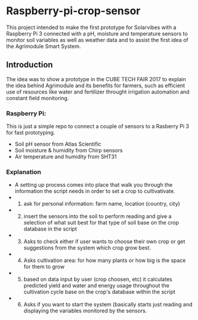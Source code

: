 # Raspberry-pi-crop-sensor
This project intended to make the first prototype for Solarvibes with a Raspberry Pi 3 connected with a pH, moisture and temperature sensors to monitor soil variables as well as weather data and to assist the first idea of the Agrimodule Smart System.


## Introduction
The idea was to show a prototype in the CUBE TECH FAIR 2017 to explain the idea behind Agrimodule and its benefits for farmers, such as efficient use of resources like water and fertilizer throught irrigation automation and constant field monitoring.


### Raspberry Pi:
This is just a simple repo to connect a couple of sensors to a Rasberry Pi 3 for fast prototyping.
* Soil pH sensor from Atlas Scientific
* Soil moisture & humidity from Chirp sensors
* Air temperature and humidity from SHT31


### Explanation
*  A setting up process comes into place that walk you through the information the script needs in order to set a crop to cultivativate.
* 1. ask for personal information: farm name, location (country, city)
* 2. insert the sensors into the soil to perform reading and give a selection of what suit best for that type of soil base on the crop database in the script
* 3. Asks to check either if user wants to choose their own crop or get suggestions from the system which crop grow best.
* 4. Asks cultivation area: for how many plants or how big is the space for them to grow
* 5. based on data input by user (crop choosen, etc) it calculates predicted yield and water and energy usage throughout the cultivation cycle base on the crop's database within the script
* 6. Asks if you want to start the system (basically starts just reading and displaying the variables monitored by the sensors.
